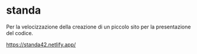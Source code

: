 # standa

Per la velocizzazione della creazione di un piccolo sito per la presentazione del codice.

https://standa42.netlify.app/

